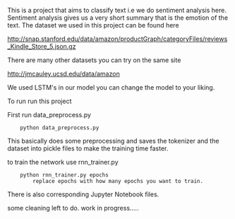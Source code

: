 This is a project that aims to classify text i.e we do sentiment analysis here. Sentiment analysis gives us a very short summary that is the emotion of the text.
The dataset we used in this project can be found here

http://snap.stanford.edu/data/amazon/productGraph/categoryFiles/reviews_Kindle_Store_5.json.gz

There are many other datasets you can try on the same site 

http://jmcauley.ucsd.edu/data/amazon

We used LSTM's in our model you can change the model to your liking.

To run run this project

First run data_preprocess.py

        python data_preprocess.py

This basically does some preprocessing and saves the tokenizer and the dataset into pickle files  to make the training time faster.

to train the network use rnn_trainer.py


        python rnn_trainer.py epochs
            replace epochs with how many epochs you want to train.

There is also corresponding Jupyter Notebook files.

some cleaning left to do.
work in progress.....
